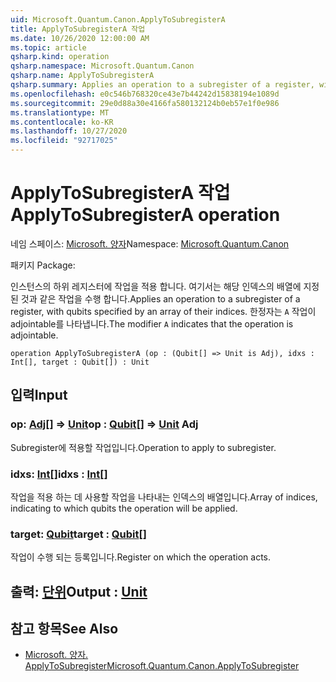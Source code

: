 ```yaml
---
uid: Microsoft.Quantum.Canon.ApplyToSubregisterA
title: ApplyToSubregisterA 작업
ms.date: 10/26/2020 12:00:00 AM
ms.topic: article
qsharp.kind: operation
qsharp.namespace: Microsoft.Quantum.Canon
qsharp.name: ApplyToSubregisterA
qsharp.summary: Applies an operation to a subregister of a register, with qubits specified by an array of their indices. The modifier `A` indicates that the operation is adjointable.
ms.openlocfilehash: e0c546b768320ce43e7b44242d15838194e1089d
ms.sourcegitcommit: 29e0d88a30e4166fa580132124b0eb57e1f0e986
ms.translationtype: MT
ms.contentlocale: ko-KR
ms.lasthandoff: 10/27/2020
ms.locfileid: "92717025"
---
```

# <a name="applytosubregistera-operation"></a><span data-ttu-id="fa757-102">ApplyToSubregisterA 작업</span><span class="sxs-lookup"><span data-stu-id="fa757-102">ApplyToSubregisterA operation</span></span>

<span data-ttu-id="fa757-103">네임 스페이스: [Microsoft. 양자](xref:Microsoft.Quantum.Canon)</span><span class="sxs-lookup"><span data-stu-id="fa757-103">Namespace: [Microsoft.Quantum.Canon](xref:Microsoft.Quantum.Canon)</span></span>

<span data-ttu-id="fa757-104">패키지 [](https://nuget.org/packages/)</span><span class="sxs-lookup"><span data-stu-id="fa757-104">Package: [](https://nuget.org/packages/)</span></span>


<span data-ttu-id="fa757-105">인스턴스의 하위 레지스터에 작업을 적용 합니다. 여기서는 해당 인덱스의 배열에 지정 된 것과 같은 작업을 수행 합니다.</span><span class="sxs-lookup"><span data-stu-id="fa757-105">Applies an operation to a subregister of a register, with qubits specified by an array of their indices.</span></span>
<span data-ttu-id="fa757-106">한정자는 `A` 작업이 adjointable를 나타냅니다.</span><span class="sxs-lookup"><span data-stu-id="fa757-106">The modifier `A` indicates that the operation is adjointable.</span></span>

```qsharp
operation ApplyToSubregisterA (op : (Qubit[] => Unit is Adj), idxs : Int[], target : Qubit[]) : Unit
```


## <a name="input"></a><span data-ttu-id="fa757-107">입력</span><span class="sxs-lookup"><span data-stu-id="fa757-107">Input</span></span>

### <a name="op--qubit--unit-adj"></a><span data-ttu-id="fa757-108">op: [Adj](xref:microsoft.quantum.lang-ref.qubit)[] => [Unit](xref:microsoft.quantum.lang-ref.unit)</span><span class="sxs-lookup"><span data-stu-id="fa757-108">op : [Qubit](xref:microsoft.quantum.lang-ref.qubit)[] => [Unit](xref:microsoft.quantum.lang-ref.unit) Adj</span></span>

<span data-ttu-id="fa757-109">Subregister에 적용할 작업입니다.</span><span class="sxs-lookup"><span data-stu-id="fa757-109">Operation to apply to subregister.</span></span>


### <a name="idxs--int"></a><span data-ttu-id="fa757-110">idxs: [Int](xref:microsoft.quantum.lang-ref.int)[]</span><span class="sxs-lookup"><span data-stu-id="fa757-110">idxs : [Int](xref:microsoft.quantum.lang-ref.int)[]</span></span>

<span data-ttu-id="fa757-111">작업을 적용 하는 데 사용할 작업을 나타내는 인덱스의 배열입니다.</span><span class="sxs-lookup"><span data-stu-id="fa757-111">Array of indices, indicating to which qubits the operation will be applied.</span></span>


### <a name="target--qubit"></a><span data-ttu-id="fa757-112">target: [Qubit](xref:microsoft.quantum.lang-ref.qubit)</span><span class="sxs-lookup"><span data-stu-id="fa757-112">target : [Qubit](xref:microsoft.quantum.lang-ref.qubit)[]</span></span>

<span data-ttu-id="fa757-113">작업이 수행 되는 등록입니다.</span><span class="sxs-lookup"><span data-stu-id="fa757-113">Register on which the operation acts.</span></span>



## <a name="output--unit"></a><span data-ttu-id="fa757-114">출력: [단위](xref:microsoft.quantum.lang-ref.unit)</span><span class="sxs-lookup"><span data-stu-id="fa757-114">Output : [Unit](xref:microsoft.quantum.lang-ref.unit)</span></span>



## <a name="see-also"></a><span data-ttu-id="fa757-115">참고 항목</span><span class="sxs-lookup"><span data-stu-id="fa757-115">See Also</span></span>

- [<span data-ttu-id="fa757-116">Microsoft. 양자. ApplyToSubregister</span><span class="sxs-lookup"><span data-stu-id="fa757-116">Microsoft.Quantum.Canon.ApplyToSubregister</span></span>](xref:Microsoft.Quantum.Canon.ApplyToSubregister)